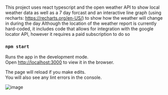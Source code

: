 This project uses react typescript and the open weather API to show local weather data as well as a 7 day forcast and an interactive line graph (using recharts: https://recharts.org/en-US/) to show how the weather will change in during the day
Although the location of the weather report is currently hard-coded, it includes code that allows for integration with the google locator API, however it requires a paid subscription to do so 

### `npm start`

Runs the app in the development mode.\
Open [http://localhost:3000](http://localhost:3000) to view it in the browser.

The page will reload if you make edits.\
You will also see any lint errors in the console.

![image](https://user-images.githubusercontent.com/61161816/125342148-59754300-e309-11eb-9695-3a83ce116d47.png)
